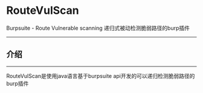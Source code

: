# RouteVulScan
Burpsuite - Route Vulnerable scanning  递归式被动检测脆弱路径的burp插件

***





## 介绍

***

RouteVulScan是使用java语言基于burpsuite api开发的可以递归检测脆弱路径的burp插件

